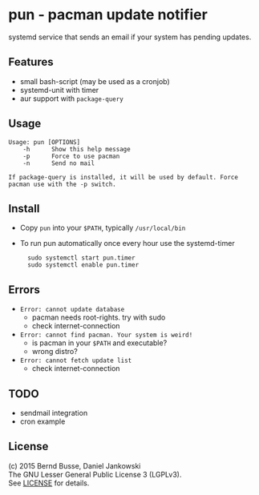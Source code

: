 pun - pacman update notifier
============================

systemd service that sends an email if your system has pending updates.


Features
--------

- small bash-script (may be used as a cronjob)
- systemd-unit with timer
- aur support with `package-query`


Usage
-----
```
Usage: pun [OPTIONS]
    -h      Show this help message
    -p      Force to use pacman
    -n      Send no mail

If package-query is installed, it will be used by default. Force pacman use with the -p switch.
```

Install
-------

- Copy `pun` into your `$PATH`, typically `/usr/local/bin`
- To run pun automatically once every hour use the systemd-timer
    
        sudo systemctl start pun.timer
        sudo systemctl enable pun.timer


Errors
------
- `Error: cannot update database`
    - pacman needs root-rights. try with sudo
    - check internet-connection
- `Error: cannot find pacman. Your system is weird!`
    - is pacman in your `$PATH` and executable?
    - wrong distro?
- `Error: cannot fetch update list`
    - check internet-connection 


TODO
----

- sendmail integration
- cron example


License
-------

(c) 2015 Bernd Busse, Daniel Jankowski  
The GNU Lesser General Public License 3 (LGPLv3).  
See [LICENSE](./LICENSE) for details.

